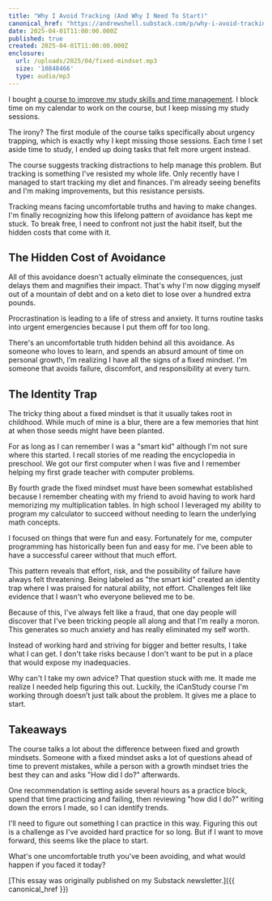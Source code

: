 ```yaml
---
title: "Why I Avoid Tracking (And Why I Need To Start)"
canonical_href: "https://andrewshell.substack.com/p/why-i-avoid-tracking-and-why-i-need"
date: 2025-04-01T11:00:00.000Z
published: true
created: 2025-04-01T11:00:00.000Z
enclosure:
  url: /uploads/2025/04/fixed-mindset.mp3
  size: '10848466'
  type: audio/mp3
---
```


I bought [a course to improve my study skills and time management](https://programs.icanstudy.com/). I block time on my calendar to work on the course, but I keep missing my study sessions.

The irony? The first module of the course talks specifically about urgency trapping, which is exactly why I kept missing those sessions. Each time I set aside time to study, I ended up doing tasks that felt more urgent instead.

The course suggests tracking distractions to help manage this problem. But tracking is something I've resisted my whole life. Only recently have I managed to start tracking my diet and finances. I'm already seeing benefits and I'm making improvements, but this resistance persists.

Tracking means facing uncomfortable truths and having to make changes. I'm finally recognizing how this lifelong pattern of avoidance has kept me stuck. To break free, I need to confront not just the habit itself, but the hidden costs that come with it.

## The Hidden Cost of Avoidance

All of this avoidance doesn't actually eliminate the consequences, just delays them and magnifies their impact. That's why I'm now digging myself out of a mountain of debt and on a keto diet to lose over a hundred extra pounds.

Procrastination is leading to a life of stress and anxiety. It turns routine tasks into urgent emergencies because I put them off for too long.

There's an uncomfortable truth hidden behind all this avoidance. As someone who loves to learn, and spends an absurd amount of time on personal growth, I’m realizing I have all the signs of a fixed mindset. I'm someone that avoids failure, discomfort, and responsibility at every turn.

## The Identity Trap

The tricky thing about a fixed mindset is that it usually takes root in childhood. While much of mine is a blur, there are a few memories that hint at when those seeds might have been planted.

For as long as I can remember I was a "smart kid" although I'm not sure where this started. I recall stories of me reading the encyclopedia in preschool. We got our first computer when I was five and I remember helping my first grade teacher with computer problems.

By fourth grade the fixed mindset must have been somewhat established because I remember cheating with my friend to avoid having to work hard memorizing my multiplication tables. In high school I leveraged my ability to program my calculator to succeed without needing to learn the underlying math concepts.

I focused on things that were fun and easy. Fortunately for me, computer programming has historically been fun and easy for me. I've been able to have a successful career without that much effort.

This pattern reveals that effort, risk, and the possibility of failure have always felt threatening. Being labeled as "the smart kid" created an identity trap where I was praised for natural ability, not effort. Challenges felt like evidence that I wasn't who everyone believed me to be.

Because of this, I've always felt like a fraud, that one day people will discover that I've been tricking people all along and that I'm really a moron. This generates so much anxiety and has really eliminated my self worth.

Instead of working hard and striving for bigger and better results, I take what I can get. I don't take risks because I don't want to be put in a place that would expose my inadequacies.

Why can't I take my own advice? That question stuck with me. It made me realize I needed help figuring this out. Luckily, the iCanStudy course I'm working through doesn’t just talk about the problem. It gives me a place to start.

## Takeaways

The course talks a lot about the difference between fixed and growth mindsets. Someone with a fixed mindset asks a lot of questions ahead of time to prevent mistakes, while a person with a growth mindset tries the best they can and asks "How did I do?" afterwards.

One recommendation is setting aside several hours as a practice block, spend that time practicing and failing, then reviewing "how did I do?" writing down the errors I made, so I can identify trends.

I'll need to figure out something I can practice in this way. Figuring this out is a challenge as I've avoided hard practice for so long. But if I want to move forward, this seems like the place to start.

What's one uncomfortable truth you've been avoiding, and what would happen if you faced it today?

[This essay was originally published on my Substack newsletter.]({{ canonical_href }})
